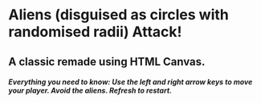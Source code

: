 # Aliens (disguised as circles with randomised radii) Attack!

## A classic remade using HTML Canvas.

##### Everything you need to know: Use the left and right arrow keys to move your player. Avoid the aliens. Refresh to restart. 
